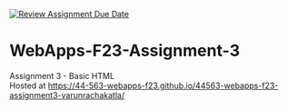 [![Review Assignment Due Date](https://classroom.github.com/assets/deadline-readme-button-24ddc0f5d75046c5622901739e7c5dd533143b0c8e959d652212380cedb1ea36.svg)](https://classroom.github.com/a/q2-Q7VCy)
# WebApps-F23-Assignment-3
Assignment 3 - Basic HTML\
Hosted at <https://44-563-webapps-f23.github.io/44563-webapps-f23-assignment3-varunrachakatla/>
